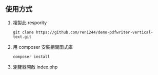 ## 使用方式

1. 複製此 respority
    ```
    git clone https://github.com/ren1244/demo-pdfwriter-vertical-text.git
    ```
2. 用 composer 安裝相關函式庫
    ```
    composer install
    ```
3. 瀏覽器開啟 index.php
